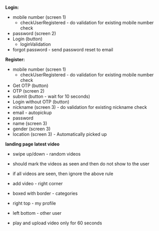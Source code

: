 **Login:**
* mobile number (screen 1) 
  * checkUserRegistered - do validation for existing mobile number check
* password (screen 2)
* Login (button)
  * loginValidation
* forgot password - send password reset to email

**Register:**
* mobile number (screen 1)  
  * checkUserRegistered - do validation for existing mobile number check
* Get OTP (button)
* OTP (screen 2)
* submit (button - wait for 10 seconds)
* Login without OTP (button)
* nickname (screen 3) - do validation for existing nickname check
* email - autopickup
* password
* name (screen 3)
* gender (screen 3)
* location (screen 3) - Automatically picked up

**landing page latest video**
* swipe up/down - random videos
 * should mark the videos as seen and then do not show to the user
 * if all videos are seen, then ignore the above rule

* add video - right corner
* boxed with border - categories
* right top - my profile
* left bottom - other user

* play and upload video only for 60 seconds 


